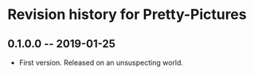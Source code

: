 # Revision history for Pretty-Pictures

## 0.1.0.0  -- 2019-01-25

* First version. Released on an unsuspecting world.
